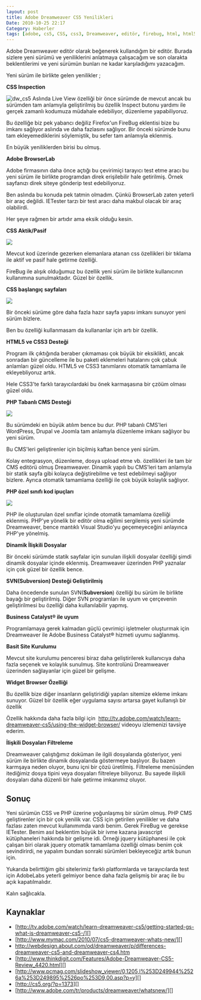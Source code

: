 ```yaml
---
layout: post
title: Adobe Dreamweaver CS5 Yenilikleri
Date: 2010-10-25 22:17
Category: Haberler
tags: [adobe, cs5, CSS, css3, Dreamweaver, editör, firebug, html, html5]
---
```


Adobe Dreamweaver editör olarak beğenerek kullandığım bir editör.
Burada sizlere yeni sürümü ve yeniliklerini anlatmaya çalışacağım ve son
olarakta beklentilerimi ve yeni sürümün bunları ne kadar karşıladığımı
yazacağım.

Yeni sürüm ile birlikte gelen yenilikler ;

**CSS Inspection**

![][1]
Aslında Live View özelliği bir önce sürümde de mevcut ancak bu sürümden
tam anlamıyla geliştirilmiş bu özellik Inspect butonu yardımı ile gerçek
zamanlı kodumuza müdahale edebiliyor, düzenleme yapabiliyoruz.

Bu özelliğe biz pek yabancı değiliz Firefox'un FireBug eklentisi bize bu
imkanı sağlıyor aslında ve daha fazlasını sağlıyor. Bir önceki sürümde
bunu tam ekleyemediklerini söylemiştik, bu sefer tam anlamıyla eklenmiş.

En büyük yeniliklerden birisi bu olmuş.

**Adobe BrowserLab**

Adobe firmasının daha önce açtığı bu çevirimiçi tarayıcı test etme
aracı bu yeni sürüm ile birlikte programdan direk erişilebilir hale
getirilmiş. Örnek sayfanızı direk siteye gönderip test edebiliyoruz.

Ben aslında bu konuda pek tatmin olmadım. Çünkü BrowserLab zaten yeterli
bir araç değildi. IETester tarzı bir test aracı daha makbul olacak bir
araç olabilirdi.

Her şeye rağmen bir artıdır ama eksik olduğu kesin.

**CSS Aktik/Pasif**

![][3]

Mevcut kod üzerinde gezerken elemanlara atanan css özellikleri bir
tıklama ile aktif ve pasif hale getirme özelliği.

FireBug ile alışık olduğumuz bu özellik yeni sürüm ile birlikte
kullanıcının kullanımına sunulmaktadır. Güzel bir özellik.

**CSS başlangıç sayfaları**

![][4]

Bir önceki sürüme göre daha fazla hazır sayfa yapısı imkanı sunuyor yeni
sürüm bizlere.

Ben bu özelliği kullanmasam da kullananlar için artı bir özellik.

**HTML5 ve CSS3 Desteği**

Program ilk çıktığında beraber çıkmaması çok büyük bir eksiklikti, ancak
sonradan bir güncelleme ile bu paketi eklemeleri hatalarını çok çabuk
anlamları güzel oldu. HTML5 ve CSS3 tanımlarını otomatik tamamlama ile
ekleyebliyoruz artık.

Hele CSS3'te farklı tarayıcılardaki bu önek karmaşasına bir çzöüm olması
güzel oldu.

**PHP Tabanlı CMS Desteği**

![][5]

Bu sürümdeki en büyük atılım bence bu dur. PHP tabanlı CMS'leri
WordPress, Drupal ve Joomla tam anlamıyla düzenleme imkanı sağlıyor bu
yeni sürüm.

Bu CMS'leri geliştirenler için biçilmiş kaftan bence yeni sürüm.

Kolay entegrasyon, düzenleme, dosya upload etme vb. özellikleri ile tam
bir CMS editörü olmuş Dreamweaver. Dinamik yapılı bu CMS'leri tam
anlamıyla bir statik sayfa gibi kolayca değiştirebilme ve test
edebilmeyi sağlıyor bizlere. Ayrıca otomatik tamamlama özelliği ile çok
büyük kolaylık sağlıyor.

**PHP özel sınıfı kod ipuçları**

![][6]

PHP ile oluşturulan özel sınıflar içinde otomatik tamamlama özelliği
eklenmiş. PHP'ye yönelik bir editör olma eğilimi sergilemiş yeni sürümde
Dreamweaver, bence mantıklı Visual Studio'yu geçemeyeceğini anlayınca
PHP'ye yönelmiş.

**Dinamik İlişkili Dosyalar**

Bir önceki sürümde statik sayfalar için sunulan ilişkili dosyalar
özelliği şimdi dinamik dosyalar içinde eklenmiş. Dreamweaver üzerinden
PHP yaznalar için çok güzel bir özellik bence.

**SVN(Subversion) Desteği Geliştirilmiş**

Daha öncedende sunulan SVN(**Subversion**) özelliği bu sürüm ile
birlikte bayağı bir geliştirilmiş. Diğer SVN programları ile uyum ve
çerçevenin geliştirilmesi bu özelliği daha kullanılabilir yapmış.

**Business Catalyst® ile uyum**

Programlamaya gerek kalmadan güçlü çevrimiçi işletmeler oluşturmak için
Dreamweaver ile Adobe Business Catalyst® hizmeti uyumu sağlanmış.

**Basit Site Kurulumu**

Mevcut site kurulumu penceresi biraz daha geliştirilerek kullanıcıya
daha fazla seçenek ve kolaylık sunulmuş. Site kontrolünü Dreamweaver
üzerinden sağlayanlar için güzel bir gelişme.

**Widget Browser Özelliği**

Bu özellik bize diğer insanların geliştiridiği yapıları sitemize ekleme
imkanı sunuyor. Güzel bir özellik eğer uygulama sayısı artarsa gayet
kullanışlı bir özellik

Özellik hakkında daha fazla bilgi için 
http://tv.adobe.com/watch/learn-dreamweaver-cs5/using-the-widget-browser/
videoyu izlemenizi tavsiye ederim.

**İlişkili Dosyaları Filtreleme**

Dreamweaver çalıştığımız doküman ile ilgili dosyalarıda gösteriyor,
yeni sürüm ile birlikte dinamik dosyalarıda göstermeye başlıyor. Bu
bazen karmşaya neden oluyor, bunu içni bir çözü üretilmiş. Filtreleme
menüsünden itediğimiz dosya tipini veya dosyaları filtreleye biliyoruz.
Bu sayede ilişkili dosyaları daha düzenli bir hale getirme imkanımız
oluyor.

## Sonuç

Yeni sürümün CSS ve PHP üzerine yoğunlaşmış bir sürüm olmuş. PHP CMS
geliştirenler için bir çok yenilik var. CSS için getirilen yenilikler ve
daha fazlası zaten mevcut kullanımımda vardı benim. Gerek FireBug ve
gerekse IETester. Benim asıl beklentim büyük bir ivme kazana javascript
kütüphaneleri hakkında bir gelişme idi. Örneği jquery kütüphanesi ile
çok çalışan biri olarak jquery otomatik tamamlama özelliği olması benim
çok sevindirirdi, ne yapalım bundan sonraki sürümleri bekleyeceğiz artık
bunun için.

Yukarıda belirttiğim gibi sitelerimiz farklı platformlarda ve
tarayıcılarda test için AdobeLabs yeterli gelmiyor bence daha fazla
gelişmiş bir araç ile bu açık kapatılmalıdır.

Kalın sağlıcakla.

## Kaynaklar

-   [http://tv.adobe.com/watch/learn-dreamweaver-cs5/getting-started-gs-what-is-dreamweaver-cs5-/][]
-   [http://www.mymac.com/2010/07/cs5-dreamweaver-whats-new/][]
-   http://webdesign.about.com/od/dreamweaver/p/differences-dreamweaver-cs5-and-dreamweaver-cs4.htm
-   [http://www.thinkdigit.com/Features/Adobe-Dreamweaver-CS5-Review_4420.html][]
-   [http://www.pcmag.com/slideshow_viewer/0,1205,l%253D249944%2526a%253D249895%2526po%253D9,00.asp?p=y][]
-   [http://cs5.org/?p=1373][]
-   [http://www.adobe.com/tr/products/dreamweaver/whatsnew/][]


  [100]: https://docs.google.com/File?id=dhctmbn6_472cmt9wsnt_b
  [1]: /images/dw_cs5.gif "dw_cs5"
  [2]: https://docs.google.com/File?id=dhctmbn6_467gzqcgpdh_b
  [3]: /images/dw_cs5_aktif_pasif.gif
  [4]: /images/dw_cs5_template-300x211.jpg
  [5]: /images/dw_cs5_cms.jpg
  [6]: /images/dwcs5-site-specific-codehints-dlg-cms.gif
  [7]: https://docs.google.com/File?id=dhctmbn6_474f467phf8_b
  [http://tv.adobe.com/watch/learn-dreamweaver-cs5/getting-started-gs-what-is-dreamweaver-cs5-/]: http://tv.adobe.com/watch/learn-dreamweaver-cs5/getting-started-gs-what-is-dreamweaver-cs5-/
  [http://www.mymac.com/2010/07/cs5-dreamweaver-whats-new/]: http://www.mymac.com/2010/07/cs5-dreamweaver-whats-new/
  [http://www.thinkdigit.com/Features/Adobe-Dreamweaver-CS5-Review_4420.html]: http://www.thinkdigit.com/Features/Adobe-Dreamweaver-CS5-Review_4420.html
  [http://www.pcmag.com/slideshow_viewer/0,1205,l%253D249944%2526a%253D249895%2526po%253D9,00.asp?p=y]: http://www.pcmag.com/slideshow_viewer/0,1205,l%253D249944%2526a%253D249895%2526po%253D9,00.asp?p=y
  [http://cs5.org/?p=1373]: http://cs5.org/?p=1373
  [http://www.adobe.com/tr/products/dreamweaver/whatsnew/]: http://www.adobe.com/tr/products/dreamweaver/whatsnew/
